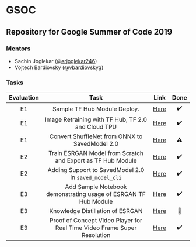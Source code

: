 # GSOC
Repository for Google Summer of Code 2019
---------------------------------------------
### Mentors
- Sachin Joglekar ([@srjoglekar246](https://github.com/srjoglekar246))
- Vojtech Bardiovsky ([@vbardiovskyg](https://github.com/vbardiovskyg))

### Tasks
|Evaluation|Task|Link|Done|
|:-:|:-:|:-:|:-:|
|E1|Sample TF Hub Module Deploy.|[Here](E1_TFHub_Sample_Deploy)| :heavy_check_mark: |
|E1|Image Retraining with TF Hub, TF 2.0 and Cloud TPU|[Here](E1_TPU_Samples)|  :heavy_check_mark: |
|E1|Convert ShuffleNet from ONNX to SavedModel 2.0|[Here](E1_ShuffleNet)| :warning: |
|E2|Train ESRGAN Model from Scratch and Export as TF Hub Module|[Here](E2_ESRGAN)|:heavy_check_mark:|
|E2|Adding Support to SavedModel 2.0 in `saved_model_cli`|[Here](https://github.com/tensorflow/tensorflow/pull/30752)|:heavy_check_mark:|
|E3|Add Sample Notebook demonstrating usage of ESRGAN TF Hub Module|[Here](https://github.com/tensorflow/hub/pull/352)|:heavy_check_mark:|
|E3|Knowledge Distillation of ESRGAN|[Here](E3_Distill_ESRGAN)|:construction:|
|E3| Proof of Concept Video Player for Real Time Video Frame Super Resolution|[Here](E3_Streamer)|:heavy_check_mark:|
